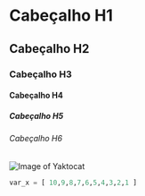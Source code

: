 # Cabeçalho H1
## Cabeçalho H2
### Cabeçalho H3
#### Cabeçalho H4
##### Cabeçalho H5
###### Cabeçalho H6

![Image of Yaktocat](https://octodex.github.com/images/yaktocat.png)

``` python
var_x = [ 10,9,8,7,6,5,4,3,2,1 ]
``` 
